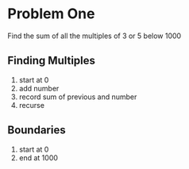 # Problem One

Find the sum of all the multiples of 3 or 5 below 1000

## Finding Multiples

1. start at 0
2. add number
3. record sum of previous and number
4. recurse

## Boundaries

1. start at 0
2. end at 1000

